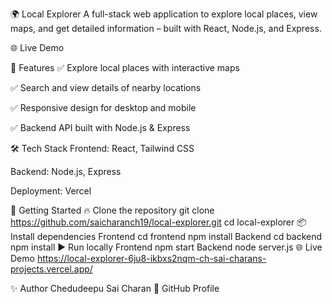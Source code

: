 🌍 Local Explorer
A full-stack web application to explore local places, view maps, and get detailed information – built with React, Node.js, and Express.

🌐 Live Demo

📌 Features
✅ Explore local places with interactive maps

✅ Search and view details of nearby locations

✅ Responsive design for desktop and mobile

✅ Backend API built with Node.js & Express

🛠️ Tech Stack
Frontend: React, Tailwind CSS

Backend: Node.js, Express

Deployment: Vercel

🚀 Getting Started
🔥 Clone the repository
git clone https://github.com/saicharanch19/local-explorer.git
cd local-explorer
📦 Install dependencies
Frontend
cd frontend
npm install
Backend
cd backend
npm install
▶️ Run locally
Frontend
npm start
Backend
node server.js
🌐 Live Demo
https://local-explorer-6ju8-ikbxs2nqm-ch-sai-charans-projects.vercel.app/

✨ Author
Chedudeepu Sai Charan
🔗 GitHub Profile

